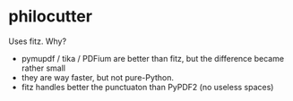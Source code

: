 # philocutter

Uses fitz. Why?
- pymupdf / tika / PDFium are better than fitz, but the difference became rather small
- they are way faster, but not pure-Python.
- fitz handles better the punctuaton than PyPDF2 (no useless spaces)
